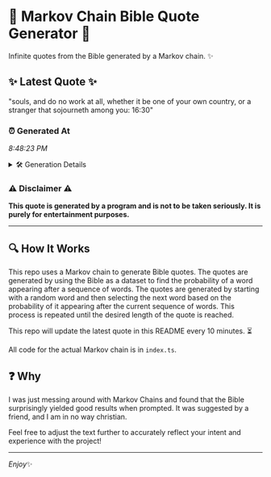 # 📖 Markov Chain Bible Quote Generator 📖

Infinite quotes from the Bible generated by a Markov chain. ✨

## ✨ Latest Quote ✨
"souls, and do no work at all, whether it be one of your own country, or a stranger that sojourneth among you: 16:30"

### ⏰ Generated At
*8:48:23 PM*

<details>
    <summary>🛠️ Generation Details</summary>
    <p>
        <strong>🌱 Seed:</strong> souls,<br>
        <strong>🔄 Iterations:</strong> 22<br>
        <strong>📜 Context History:</strong><br>[ souls, ]: and<br>[ souls,, and ]: do<br>[ souls,, and, do ]: no<br>[ souls,, and, do, no ]: work<br>[ souls,, and, do, no, work ]: at<br>[ souls,, and, do, no, work, at ]: all,<br>[ and, do, no, work, at, all, ]: whether<br>[ do, no, work, at, all,, whether ]: it<br>[ no, work, at, all,, whether, it ]: be<br>[ work, at, all,, whether, it, be ]: one<br>[ at, all,, whether, it, be, one ]: of<br>[ all,, whether, it, be, one, of ]: your<br>[ whether, it, be, one, of, your ]: own<br>[ it, be, one, of, your, own ]: country,<br>[ be, one, of, your, own, country, ]: or<br>[ one, of, your, own, country,, or ]: a<br>[ of, your, own, country,, or, a ]: stranger<br>[ your, own, country,, or, a, stranger ]: that<br>[ own, country,, or, a, stranger, that ]: sojourneth<br>[ country,, or, a, stranger, that, sojourneth ]: among<br>[ or, a, stranger, that, sojourneth, among ]: you:<br>[ a, stranger, that, sojourneth, among, you: ]: 16:30<br>
    </p>
</details>

### ⚠️ Disclaimer ⚠️
**This quote is generated by a program and is not to be taken seriously. It is purely for entertainment purposes.**

---

## 🔍 How It Works

This repo uses a Markov chain to generate Bible quotes. The quotes are generated by using the Bible as a dataset to find the probability of a word appearing after a sequence of words. The quotes are generated by starting with a random word and then selecting the next word based on the probability of it appearing after the current sequence of words. This process is repeated until the desired length of the quote is reached.

This repo will update the latest quote in this README every 10 minutes. ⏳

All code for the actual Markov chain is in `index.ts`.

## ❓ Why

I was just messing around with Markov Chains and found that the Bible surprisingly yielded good results when prompted. 
It was suggested by a friend, and I am in no way christian.

Feel free to adjust the text further to accurately reflect your intent and experience with the project!

---

*Enjoy*✨
